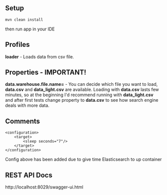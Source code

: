 ## Setup
    
   
    mvn clean install
   
then run app in your IDE 

## Profiles
**loader** - Loads data from csv file.

## Properties - IMPORTANT!
**data.warehouse.file.name=** - You can decide which file you want to load, **data.csv** and **data_light.csv** are available.
Loading with **data.csv** lasts few minutes, so at the beginning I'd recommend running with **data_light.csv** and after first tests 
change property to **data.csv** to see how search engine deals with more data.

## Comments
    <configuration>
    	<target>
    		<sleep seconds="7"/>
    	</target>
    </configuration>
    
Config above has been added due to give time Elasticsearch to up container

## REST API Docs

http://localhost:8029/swagger-ui.html

